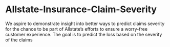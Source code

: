 # Allstate-Insurance-Claim-Severity
We aspire to demonstrate insight into better ways to predict claims severity for the chance to be part of Allstate’s efforts to ensure a worry-free customer experience. The goal is to predict the loss based on the severity of the claims
